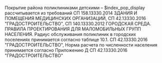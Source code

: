 Покрытие района поликлиниками детскими – $index_pop_display 
рассчитывается из требований СП 158.13330.2014 ЗДАНИЯ И ПОМЕЩЕНИЯ МЕДИЦИНСКИХ ОРГАНИЗАЦИЙ, СП 42.13330.2016 "ГРАДОСТРОИТЕЛЬСТВО",  СП 140.13330.2012 ГОРОДСКАЯ СРЕДА. ПРАВИЛА ПРОЕКТИРОВАНИЯ ДЛЯ МАЛОМОБИЛЬНЫХ ГРУПП НАСЕЛЕНИЯ. Радиус обслуживания поликлиник в городских поселениях принимается согласно таблице 10.1. СП 42.13330.2016 "ГРАДОСТРОИТЕЛЬСТВО", Норма расчета по численности населения принимается согласно Приложению Д СП 42.13330.2016 "ГРАДОСТРОИТЕЛЬСТВО"
